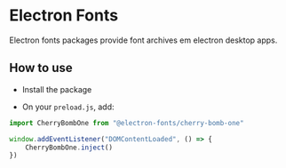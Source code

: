 # Electron Fonts

Electron fonts packages provide font archives em electron desktop apps.

## How to use

* Install the package

* On your `preload.js`, add:

```ts
import CherryBombOne from "@electron-fonts/cherry-bomb-one"

window.addEventListener("DOMContentLoaded", () => {
    CherryBombOne.inject()
})
```